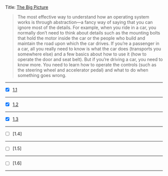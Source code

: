 Title: <u>The Big Picture</u>

> The most effective way to understand how an operating system works is through abstraction—a fancy way of
> saying that you can ignore most of the details. For example, when you ride in a car, you normally don’t need
> to think about details such as the mounting bolts that hold the motor inside the car or the people who build
> and maintain the road upon which the car drives. If you’re a passenger in a car, all you really need to know is
> what the car does (transports you somewhere else) and a few basics about how to use it (how to operate the
> door and seat belt).
> But if you’re driving a car, you need to know more. You need to learn how to operate the controls (such as the
> steering wheel and accelerator pedal) and what to do when something goes wrong.

---
- [x] [1.1](https://github.com/amankaushik3919/My-Books-Notes/blob/main/How%20Linux%20Works/1.1.md)
---
- [x] [1.2](https://github.com/amankaushik3919/My-Books-Notes/blob/main/How%20Linux%20Works/1.2.md)
---
- [x] [1.3](https://github.com/amankaushik3919/My-Books-Notes/blob/main/How%20Linux%20Works/1.3.md)
---
- [ ] [1.4]
---
- [ ] [1.5]
---
- [ ] [1.6]
---

